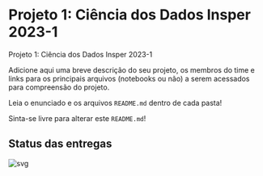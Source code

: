 # Projeto 1: Ciência dos Dados Insper 2023-1

Projeto 1: Ciência dos Dados Insper 2023-1  

Adicione aqui uma breve descrição do seu projeto, os membros do time e links para os principais arquivos (notebooks ou não) a serem acessados para compreensão do projeto.

Leia o enunciado e os arquivos `README.md` dentro de cada pasta!

Sinta-se livre para alterar este `README.md`!


## Status das entregas
![svg](http://3.142.157.80/webhook2/cdados/test/svg/insper-classroom/23-1a-cd-p1-pedro_daniel_gabriel)
